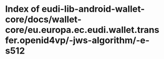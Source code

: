 # Index of eudi-lib-android-wallet-core/docs/wallet-core/eu.europa.ec.eudi.wallet.transfer.openid4vp/-jws-algorithm/-e-s512
